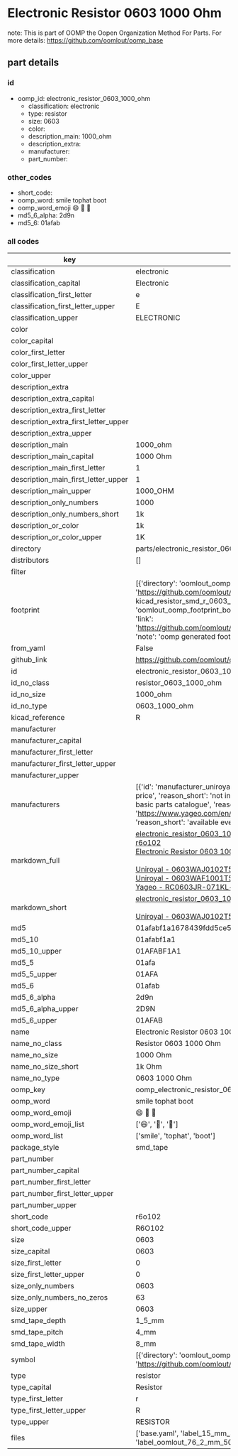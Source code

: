# Electronic Resistor 0603 1000 Ohm  

note: This is part of OOMP the Oopen Organization Method For Parts. For more details: https://github.com/oomlout/oomp_base

##  part details





### id
* oomp_id: electronic_resistor_0603_1000_ohm
  * classification: electronic
  * type: resistor
  * size: 0603
  * color: 
  * description_main: 1000_ohm
  * description_extra: 
  * manufacturer: 
  * part_number: 

### other_codes
* short_code: 
* oomp_word: smile tophat boot
* oomp_word_emoji :smile: :tophat: :boot:
* md5_6_alpha: 2d9n
* md5_6: 01afab

### all codes 
| key | value |  
| --- | --- |  
| classification | electronic |  
| classification_capital | Electronic |  
| classification_first_letter | e |  
| classification_first_letter_upper | E |  
| classification_upper | ELECTRONIC |  
| color |  |  
| color_capital |  |  
| color_first_letter |  |  
| color_first_letter_upper |  |  
| color_upper |  |  
| description_extra |  |  
| description_extra_capital |  |  
| description_extra_first_letter |  |  
| description_extra_first_letter_upper |  |  
| description_extra_upper |  |  
| description_main | 1000_ohm |  
| description_main_capital | 1000 Ohm |  
| description_main_first_letter | 1 |  
| description_main_first_letter_upper | 1 |  
| description_main_upper | 1000_OHM |  
| description_only_numbers | 1000 |  
| description_only_numbers_short | 1k |  
| description_or_color | 1k |  
| description_or_color_upper | 1K |  
| directory | parts/electronic_resistor_0603_1000_ohm |  
| distributors | [] |  
| filter |  |  
| footprint | [{'directory': 'oomlout_oomp_footprint_bot/footprints/kicad_resistor_smd_r_0603_1608metric//working/working.kicad_mod', 'index': 0, 'link': 'https://github.com/oomlout/oomlout_oomp_footprint_bot/tree/main/foootprntss/kicad_resistor_smd_r_0603_1608metric', 'note': 'source footprint kicad_resistor_smd_r_0603_1608metric', 'oomp_key': 'oomp_kicad_resistor_smd_r_0603_1608metric'}, {'directory': 'oomlout_oomp_footprint_bot/footprints/oomlout_oomlout_oomp_part_footprints_r6o102_electronic_resistor_0603_1000_ohm//working/working.kicad_mod', 'index': 1, 'link': 'https://github.com/oomlout/oomlout_oomp_footprint_bot/tree/main/foootprntss/oomlout_oomlout_oomp_part_footprints_r6o102_electronic_resistor_0603_1000_ohm', 'note': 'oomp generated footprint', 'oomp_key': 'oomp_oomlout_oomlout_oomp_part_footprints_r6o102_electronic_resistor_0603_1000_ohm'}] |  
| from_yaml | False |  
| github_link | https://github.com/oomlout/oomlout_oomp_part_src/tree/main/parts/electronic_resistor_0603_1000_ohm/working |  
| id | electronic_resistor_0603_1000_ohm |  
| id_no_class | resistor_0603_1000_ohm |  
| id_no_size | 1000_ohm |  
| id_no_type | 0603_1000_ohm |  
| kicad_reference | R |  
| manufacturer |  |  
| manufacturer_capital |  |  
| manufacturer_first_letter |  |  
| manufacturer_first_letter_upper |  |  
| manufacturer_upper |  |  
| manufacturers | [{'id': 'manufacturer_uniroyal', 'link': '', 'name': 'Uniroyal', 'note': {'reason': 'did this one first, but not in jlc pcb basic parts and 1 percent are and they are the same price', 'reason_short': 'not in jlc basic parts'}, 'part_number': '0603WAJ0102T5E'}, {'id': 'manufacturer_uniroyal', 'link': '', 'name': 'Uniroyal', 'note': {'reason': 'in the jlc basic parts catalogue', 'reason_short': 'jlc basic part'}, 'part_number': '0603WAF1001T5E'}, {'id': 'manufacturer_yageo', 'link': 'https://www.yageo.com/en/Chart/Download/pdf/RC0603JR-071KL', 'name': 'Yageo', 'note': {'reason': 'yageo is a commonly cross referenced part number', 'reason_short': 'available everywhere'}, 'part_number': 'RC0603JR-071KL'}] |  
| markdown_full | [electronic_resistor_0603_1000_ohm](https://github.com/oomlout/oomlout_oomp_part_src/tree/main/parts/electronic_resistor_0603_1000_ohm/working)<br>[r6o102](https://github.com/oomlout/oomlout_oomp_part_src/tree/main/parts/electronic_resistor_0603_1000_ohm/working)<br>[Electronic Resistor 0603 1000 Ohm](https://github.com/oomlout/oomlout_oomp_part_src/tree/main/parts/electronic_resistor_0603_1000_ohm/working)<br><br>[Uniroyal - 0603WAJ0102T5E- not in jlc basic parts]() [(L)  ](https://www.lcsc.com/search?q=0603WAJ0102T5E)[(D)  ](https://www.digikey.com/en/products?keywords=0603WAJ0102T5E)[(M)  ](https://www.mouser.com/Search/Refine?Keyword=0603WAJ0102T5E)[(N)  ](https://www.newark.com/search?st=0603WAJ0102T5E)[(SZ)  ](https://so.szlcsc.com/global.html?k=0603WAJ0102T5E)<br>[Uniroyal - 0603WAF1001T5E- jlc basic part]() [(L)  ](https://www.lcsc.com/search?q=0603WAF1001T5E)[(D)  ](https://www.digikey.com/en/products?keywords=0603WAF1001T5E)[(M)  ](https://www.mouser.com/Search/Refine?Keyword=0603WAF1001T5E)[(N)  ](https://www.newark.com/search?st=0603WAF1001T5E)[(SZ)  ](https://so.szlcsc.com/global.html?k=0603WAF1001T5E)<br>[Yageo - RC0603JR-071KL- available everywhere](https://www.yageo.com/en/Chart/Download/pdf/RC0603JR-071KL) [(L)  ](https://www.lcsc.com/search?q=RC0603JR-071KL)[(D)  ](https://www.digikey.com/en/products?keywords=RC0603JR-071KL)[(M)  ](https://www.mouser.com/Search/Refine?Keyword=RC0603JR-071KL)[(N)  ](https://www.newark.com/search?st=RC0603JR-071KL)[(SZ)  ](https://so.szlcsc.com/global.html?k=RC0603JR-071KL)<br> |  
| markdown_short | [electronic_resistor_0603_1000_ohm](https://github.com/oomlout/oomlout_oomp_part_src/tree/main/parts/electronic_resistor_0603_1000_ohm/working)<br><br>[Uniroyal - 0603WAJ0102T5E- not in jlc basic parts]()[Uniroyal - 0603WAF1001T5E- jlc basic part]()[Yageo - RC0603JR-071KL- available everywhere](https://www.yageo.com/en/Chart/Download/pdf/RC0603JR-071KL) |  
| md5 | 01afabf1a1678439fdd5ce5dd9569083 |  
| md5_10 | 01afabf1a1 |  
| md5_10_upper | 01AFABF1A1 |  
| md5_5 | 01afa |  
| md5_5_upper | 01AFA |  
| md5_6 | 01afab |  
| md5_6_alpha | 2d9n |  
| md5_6_alpha_upper | 2D9N |  
| md5_6_upper | 01AFAB |  
| name | Electronic Resistor 0603 1000 Ohm |  
| name_no_class | Resistor 0603 1000 Ohm |  
| name_no_size | 1000 Ohm |  
| name_no_size_short | 1k Ohm |  
| name_no_type | 0603 1000 Ohm |  
| oomp_key | oomp_electronic_resistor_0603_1000_ohm |  
| oomp_word | smile tophat boot |  
| oomp_word_emoji | :smile: :tophat: :boot: |  
| oomp_word_emoji_list | [':smile:', ':tophat:', ':boot:'] |  
| oomp_word_list | ['smile', 'tophat', 'boot'] |  
| package_style | smd_tape |  
| part_number |  |  
| part_number_capital |  |  
| part_number_first_letter |  |  
| part_number_first_letter_upper |  |  
| part_number_upper |  |  
| short_code | r6o102 |  
| short_code_upper | R6O102 |  
| size | 0603 |  
| size_capital | 0603 |  
| size_first_letter | 0 |  
| size_first_letter_upper | 0 |  
| size_only_numbers | 0603 |  
| size_only_numbers_no_zeros | 63 |  
| size_upper | 0603 |  
| smd_tape_depth | 1_5_mm |  
| smd_tape_pitch | 4_mm |  
| smd_tape_width | 8_mm |  
| symbol | [{'directory': 'oomlout_oomp_symbol_bot/symbols/kicad_device_r//working/working.kicad_sym', 'index': 0, 'link': 'https://github.com/oomlout/oomlout_oomp_symbol_bot/tree/main/symbols/kicad_device_r', 'oomp_key': 'oomp_kicad_device_r'}] |  
| type | resistor |  
| type_capital | Resistor |  
| type_first_letter | r |  
| type_first_letter_upper | R |  
| type_upper | RESISTOR |  
| files | ['base.yaml', 'label_15_mm_30_mm.pdf', 'label_15_mm_30_mm.svg', 'label_76_2_mm_50_8_mm.pdf', 'label_76_2_mm_50_8_mm.svg', 'label_oomlout_76_2_mm_50_8_mm.pdf', 'label_oomlout_76_2_mm_50_8_mm.svg', 'readme.md', 'working.json', 'working.yaml'] |  
